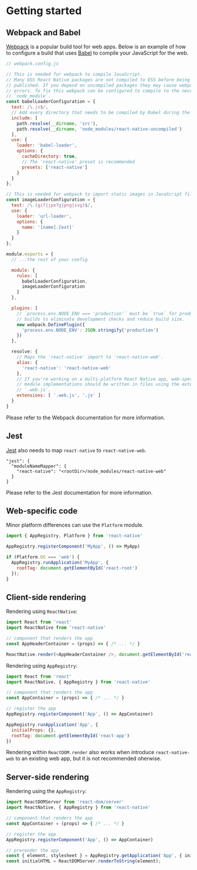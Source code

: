 # Getting started

## Webpack and Babel

[Webpack](webpack.js.org) is a popular build tool for web apps. Below is an
example of how to configure a build that uses [Babel](https://babeljs.io/) to
compile your JavaScript for the web.

```js
// webpack.config.js

// This is needed for webpack to compile JavaScript.
// Many OSS React Native packages are not compiled to ES5 before being
// published. If you depend on uncompiled packages they may cause webpack build
// errors. To fix this webpack can be configured to compile to the necessary
// `node_module`.
const babelLoaderConfiguration = {
  test: /\.js$/,
  // Add every directory that needs to be compiled by Babel during the build
  include: [
    path.resolve(__dirname, 'src'),
    path.resolve(__dirname, 'node_modules/react-native-uncompiled')
  ],
  use: {
    loader: 'babel-loader',
    options: {
      cacheDirectory: true,
      // The 'react-native' preset is recommended
      presets: ['react-native']
    }
  }
};

// This is needed for webpack to import static images in JavaScript files
const imageLoaderConfiguration = {
  test: /\.(gif|jpe?g|png|svg)$/,
  use: {
    loader: 'url-loader',
    options: {
      name: '[name].[ext]'
    }
  }
};

module.exports = {
  // ...the rest of your config

  module: {
    rules: [
      babelLoaderConfiguration,
      imageLoaderConfiguration
    ]
  },

  plugins: [
    // `process.env.NODE_ENV === 'production'` must be `true` for production
    // builds to eliminate development checks and reduce build size.
    new webpack.DefinePlugin({
      'process.env.NODE_ENV': JSON.stringify('production')
    })
  },

  resolve: {
    // Maps the 'react-native' import to 'react-native-web'.
    alias: {
      'react-native': 'react-native-web'
    },
    // If you're working on a multi-platform React Native app, web-specific
    // module implementations should be written in files using the extension
    // `.web.js`.
    extensions: [ '.web.js', '.js' ]
  }
}
```

Please refer to the Webpack documentation for more information.

## Jest

[Jest](https://facebook.github.io/jest/) also needs to map `react-native` to `react-native-web`.

```
"jest": {
  "moduleNameMapper": {
    "react-native": "<rootDir>/node_modules/react-native-web"
  }
}
```

Please refer to the Jest documentation for more information.

## Web-specific code

Minor platform differences can use the `Platform` module.

```js
import { AppRegistry, Platform } from 'react-native'

AppRegistry.registerComponent('MyApp', () => MyApp)

if (Platform.OS === 'web') {
  AppRegistry.runApplication('MyApp', {
    rootTag: document.getElementById('react-root')
  });
}
```

## Client-side rendering

Rendering using `ReactNative`:

```js
import React from 'react'
import ReactNative from 'react-native'

// component that renders the app
const AppHeaderContainer = (props) => { /* ... */ }

ReactNative.render(<AppHeaderContainer />, document.getElementById('react-app-header'))
```

Rendering using `AppRegistry`:

```js
import React from 'react'
import ReactNative, { AppRegistry } from 'react-native'

// component that renders the app
const AppContainer = (props) => { /* ... */ }

// register the app
AppRegistry.registerComponent('App', () => AppContainer)

AppRegistry.runApplication('App', {
  initialProps: {},
  rootTag: document.getElementById('react-app')
})
```

Rendering within `ReactDOM.render` also works when introduce `react-native-web`
to an existing web app, but it is not recommended oherwise.

## Server-side rendering

Rendering using the `AppRegistry`:

```js
import ReactDOMServer from 'react-dom/server'
import ReactNative, { AppRegistry } from 'react-native'

// component that renders the app
const AppContainer = (props) => { /* ... */ }

// register the app
AppRegistry.registerComponent('App', () => AppContainer)

// prerender the app
const { element, stylesheet } = AppRegistry.getApplication('App', { initialProps });
const initialHTML = ReactDOMServer.renderToString(element);
```
